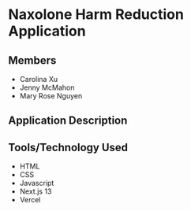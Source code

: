 # Naxolone Harm Reduction Application

## Members

- Carolina Xu
- Jenny McMahon
- Mary Rose Nguyen

## Application Description

## Tools/Technology Used

- HTML
- CSS
- Javascript
- Next.js 13
- Vercel
